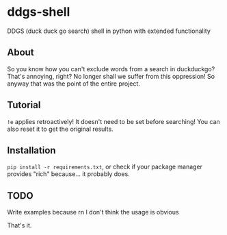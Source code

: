 # ddgs-shell
DDGS (duck duck go search) shell in python with extended functionality
## About
So you know how you can't exclude words from a search in duckduckgo? That's annoying, right? No longer shall we suffer from this oppression! So anyway that was the point of the entire project.
## Tutorial
`!e` applies retroactively! It doesn't need to be set before searching! You can also reset it to get the original results.
## Installation
`pip install -r requirements.txt`, or check if your package manager provides "rich" because... it probably does.
## TODO
Write examples because rn I don't think the usage is obvious

That's it.
